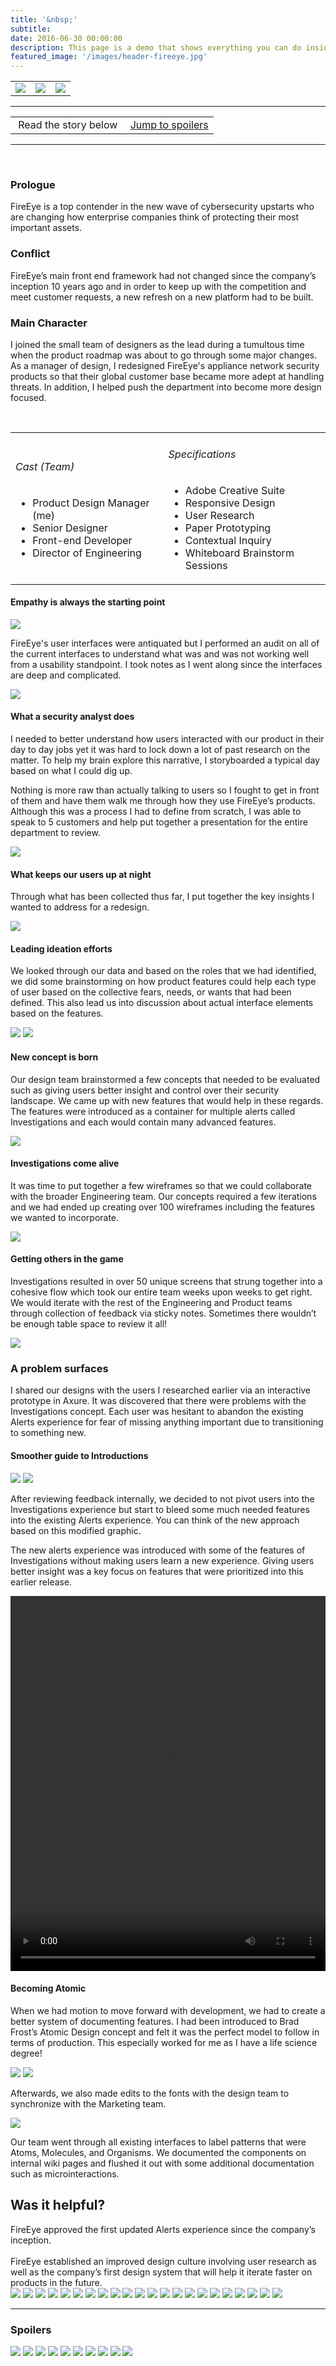 ```yaml
---
title: '&nbsp;'
subtitle: 
date: 2016-06-30 00:00:00
description: This page is a demo that shows everything you can do inside portfolio and blog posts.
featured_image: '/images/header-fireeye.jpg'
---
```


<table>

<tr>

<td><a href="anomalie.html"><img src="../images/arrow-left.svg"></a></td>
<td><img src="../images/story-poster-fireeye.png" class="project__poster"></td>
<td><a href="paypal.html"><img src="../images/arrow-right.svg"></a></td>

</tr>

</table>

<hr>
<table class="post-navigation">

<tr>

<td><i class="fab fa-readme"></i> &nbsp;Read the story below</td>
<td><i class="fas fa-angle-double-down"></i> &nbsp;<a href="https://www.screenplay.design/project/fireeye.html#spoilers" target="_self">Jump to spoilers</a> </td>
</tr>

</table>
<hr>
<div class="spacer">&nbsp;</div>



### Prologue

FireEye is a top contender in the new wave of cybersecurity upstarts who are changing how enterprise companies think of protecting their most important assets.

### Conflict

FireEye’s main front end framework had not changed since the company’s inception 10 years ago and in order to keep up with the competition and meet customer requests, a new refresh on a new platform had to be built.

### Main Character

I joined the small team of designers as the lead during a tumultous time when the product roadmap was about to go through some major changes. As a manager of design, I redesigned FireEye's appliance network security products so that their global customer base became more adept at handling threats. In addition, I helped push the department into become more design focused.

<div class="spacer3">&nbsp;</div>
<div class="full-width-post">
<table class="post-navigation">
<tr>
<td class="half">
	<h6>Cast (Team)</h6>
	<ul class="project-details">
		<li>Product Design Manager (me)</li>
		<li>Senior Designer</li>
		<li>Front-end Developer</li>
		<li>Director of Engineering</li>
	</ul>
</td>
<td class="half">
	<h6>Specifications</h6>
	<ul class="project-details">
		<li>Adobe Creative Suite</li>
		<li>Responsive Design</li>
		<li>User Research</li>
		<li>Paper Prototyping</li>
		<li>Contextual Inquiry</li>
        <li>Whiteboard Brainstorm Sessions</li>
	</ul>
</td>
</tr>
</table>
</div>

#### Empathy is always the starting point

<img src="../images/story-fireeye-2.png">

FireEye's user interfaces were antiquated but I performed an audit on all of the current interfaces to understand what was and was not working well from a usability standpoint. I took notes as I went along since the interfaces are deep and complicated.

<img src="../images/story-fireeye-3.png">

#### What a security analyst does

I needed to better understand how users interacted with our product in their day to day jobs yet it was hard to lock down
a lot of past research on the matter. To help my brain explore this narrative, I storyboarded a typical day based
on what I could dig up.
              
Nothing is more raw than actually talking to users so I fought to get in front of them and have them walk me through how
they use FireEye’s products. Although this was a process I had to define from scratch, I was able to speak to
5 customers and help put together a presentation for the entire department to review.

<img src="../images/story-fireeye-4.png" class="half">

#### What keeps our users up at night

Through what has been collected thus far, I put together the key insights I wanted to address for a redesign.

<img src="../images/story-fireeye-5.png">

#### Leading ideation efforts

We looked through our data and based on the roles that we had identified, we did some brainstorming on how product features
could help each type of user based on the collective fears, needs, or wants that had been defined. This also
lead us into discussion about actual interface elements based on the features.

<img src="../images/story-fireeye-6a.png">
<img src="../images/story-fireeye-6b.png">

#### New concept is born

Our design team brainstormed a few concepts that needed to be evaluated such as giving users better insight and control over their security landscape. We came up with new features that would help in these regards. The features were introduced
as a container for multiple alerts called Investigations and each would contain many advanced features.

<img src="../images/story-fireeye-7a.png" class="half">

#### Investigations come alive

It was time to put together a few wireframes so that we could collaborate with the broader Engineering team. Our concepts
required a few iterations and we had ended up creating over 100 wireframes including the features we wanted to
incorporate.

<img src="../images/story-fireeye-8.png" class="half">

#### Getting others in the game

Investigations resulted in over 50 unique screens that strung together into a cohesive flow which took our entire team weeks upon weeks to get right. We would iterate with the rest of the Engineering and Product teams through collection
of feedback via sticky notes. Sometimes there wouldn’t be enough table space to review it all!

<img src="../images/story-fireeye-9.png">

### A problem surfaces 

I shared our designs with the users I researched earlier via an interactive prototype in Axure. It was discovered that there were problems with the Investigations concept. Each user was hesitant to abandon the existing Alerts experience for fear of missing anything important due to transitioning to something new.

#### Smoother guide to Introductions
<img src="../images/story-fireeye-11a.png">
<img src="../images/story-fireeye-11b.png">

After reviewing feedback internally, we decided to not pivot users into the Investigations experience but start to bleed
some much needed features into the existing Alerts experience. You can think of the new approach based on this
modified graphic.

The new alerts experience was introduced with some of the features of Investigations without making users learn a new experience.
Giving users better insight was a key focus on features that were prioritized into this earlier release.

<video width="100%" height="600" controls><source src="../images/story-fireeye-12c.mp4" type="video/mp4"></video>

#### Becoming Atomic

When we had motion to move forward with development, we had to create a better system of documenting features. I had been
introduced to Brad Frost’s Atomic Design concept and felt it was the perfect model to follow in terms of production.
This especially worked for me as I have a life science degree!

<img src="../images/story-fireeye-13a.png">
<img src="../images/story-fireeye-13b.png">

Afterwards, we also made edits to the fonts with the design team to synchronize with the Marketing team.

<img src="../images/story-fireeye-14.png">

Our team went through all existing interfaces to label patterns that were Atoms, Molecules, and Organisms. We documented
the components on internal wiki pages and flushed it out with some additional documentation such as microinteractions.

<h2>Was it helpful?</h2> FireEye approved the first updated Alerts experience since the company’s inception. <br><br>FireEye established an improved design culture involving user research as well as the company’s first design system that will help it iterate faster on products in the future.

<div class="gallery" data-columns="1">
<img src="../images/story-fireeye-15-1.png">
<img src="../images/story-fireeye-15-2.png">
<img src="../images/story-fireeye-15-3.png">
<img src="../images/story-fireeye-15-4.png">
<img src="../images/story-fireeye-15-5.png">
<img src="../images/story-fireeye-15-2.png">
<img src="../images/story-fireeye-15-7.png">
<img src="../images/story-fireeye-15-8.png">
<img src="../images/story-fireeye-15-9.png">
<img src="../images/story-fireeye-15-10.png">
<img src="../images/story-fireeye-15-11.png">
<img src="../images/story-fireeye-15-12.png">
<img src="../images/story-fireeye-15-13.png">
<img src="../images/story-fireeye-15-14.png">
<img src="../images/story-fireeye-15-15.png">
<img src="../images/story-fireeye-15-16.png">
<img src="../images/story-fireeye-15-17.png">
<img src="../images/story-fireeye-15-18.png">
<img src="../images/story-fireeye-15-19.png">
<img src="../images/story-fireeye-15-20.png">
<img src="../images/story-fireeye-15-21.png">
<img src="../images/story-fireeye-15-22.png">
</div>

<hr>

<h3 id="spoilers">Spoilers</h3>

<div class="gallery" data-columns="3">
<img src="../images/story-fireeye-9.png">
<img src="../images/story-fireeye-11b.png">
<img src="../images/story-fireeye-13b.png">
<img src="../images/story-fireeye-14.png">
<img src="../images/story-fireeye-15-2.png">
<img src="../images/story-fireeye-15-6.png">
<img src="../images/story-fireeye-15-11.png">
<img src="../images/story-fireeye-15-16.png">
<img src="../images/story-fireeye-15-19.png">
<img src="../images/story-fireeye-15-22.png">
</div>